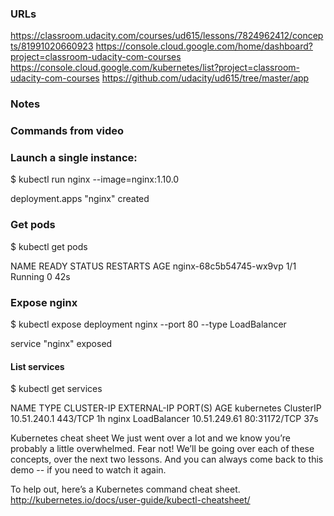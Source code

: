 ### URLs
https://classroom.udacity.com/courses/ud615/lessons/7824962412/concepts/81991020660923
https://console.cloud.google.com/home/dashboard?project=classroom-udacity-com-courses
https://console.cloud.google.com/kubernetes/list?project=classroom-udacity-com-courses
https://github.com/udacity/ud615/tree/master/app

### Notes

### Commands from video
### Launch a single instance:
$ kubectl run nginx --image=nginx:1.10.0

deployment.apps "nginx" created

### Get pods
$ kubectl get pods

NAME                     READY     STATUS    RESTARTS   AGE
nginx-68c5b54745-wx9vp   1/1       Running   0          42s

### Expose nginx
$ kubectl expose deployment nginx --port 80 --type LoadBalancer

service "nginx" exposed

#### List services
$ kubectl get services

NAME         TYPE           CLUSTER-IP     EXTERNAL-IP   PORT(S)        AGE
kubernetes   ClusterIP      10.51.240.1    <none>        443/TCP        1h
nginx        LoadBalancer   10.51.249.61   <pending>     80:31172/TCP   37s

Kubernetes cheat sheet
We just went over a lot and we know you’re probably a little overwhelmed. Fear not! 
We’ll be going over each of these concepts, over the next two lessons. 
And you can always come back to this demo -- if you need to watch it again.

To help out, here’s a Kubernetes command cheat sheet. http://kubernetes.io/docs/user-guide/kubectl-cheatsheet/